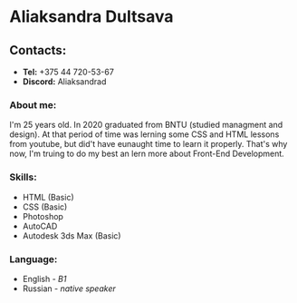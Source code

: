 # **Aliaksandra Dultsava**
## **Contacts:**
* **Tel:** +375 44 720-53-67
* **Discord:** Aliaksandrad
### **About me:**
I'm 25 years old. In 2020 graduated from BNTU (studied managment and design). At that period of time was lerning some CSS and HTML lessons from youtube, but did't have eunaught time to learn it properly. That's why now, I'm truing to do my best an lern more about Front-End Development.
### **Skills:**
* HTML (Basic)
* CSS (Basic)
* Photoshop
* AutoCAD
* Autodesk 3ds Max (Basic)
### **Language:**
* English - *B1*
* Russian - *native speaker*